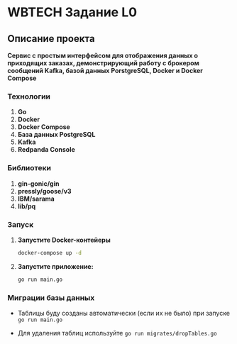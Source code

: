 # WBTECH Задание L0

## Описание проекта

**Сервис с простым интерфейсом для отображения данных о приходящих заказах, демонстрирующий работу с брокером сообщений Kafka, базой данных PorstgreSQL, Docker и Docker Compose**

### Технологии

1.  **Go**
2.  **Docker**
3.  **Docker Compose** 
4. **База данных PostgreSQL**
5. **Kafka**
6. **Redpanda Console**

### Библиотеки
1. **gin-gonic/gin**
2. **pressly/goose/v3**
3. **IBM/sarama**
4. **lib/pq**


### Запуск

1. **Запустите Docker-контейеры**
    ```bash
    docker-compose up -d 
    ```

2. **Запустите приложение:**

    ```bash
    go run main.go
    ```

### Миграции базы данных

* Таблицы буду созданы автоматически (если их не было) при запуске
  `go run main.go`

* Для удаления таблиц используйте
  `go run migrates/dropTables.go`

